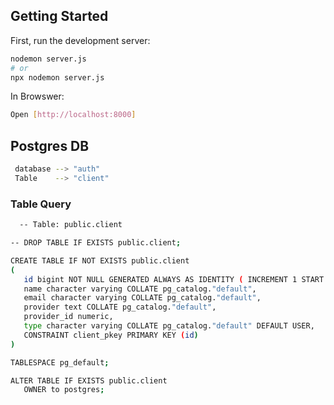 
## Getting Started

First, run the development server:

```bash
nodemon server.js 
# or
npx nodemon server.js 
```

In Browswer:
```bash
Open [http://localhost:8000]
```

## Postgres DB 
```bash
 database --> "auth"
 Table    --> "client"
 ```

 ### Table Query

 ```bash
   -- Table: public.client

-- DROP TABLE IF EXISTS public.client;

CREATE TABLE IF NOT EXISTS public.client
(
    id bigint NOT NULL GENERATED ALWAYS AS IDENTITY ( INCREMENT 1 START 1 MINVALUE 1 MAXVALUE 9223372036854775807 CACHE 1 ),
    name character varying COLLATE pg_catalog."default",
    email character varying COLLATE pg_catalog."default",
    provider text COLLATE pg_catalog."default",
    provider_id numeric,
    type character varying COLLATE pg_catalog."default" DEFAULT USER,
    CONSTRAINT client_pkey PRIMARY KEY (id)
)

TABLESPACE pg_default;

ALTER TABLE IF EXISTS public.client
    OWNER to postgres;
 ```
